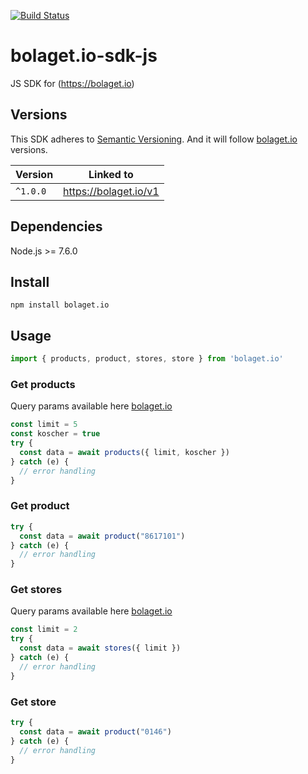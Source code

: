 [![Build Status](https://travis-ci.org/larsha/bolaget.io-sdk-js.svg?branch=master)](https://travis-ci.org/larsha/bolaget.io-sdk-js)

# bolaget.io-sdk-js
JS SDK for (https://bolaget.io)

## Versions
This SDK adheres to [Semantic Versioning](http://semver.org/spec/v2.0.0.html). And it will follow [bolaget.io](https://github.com/larsha/bolaget.io#versions) versions.

| Version       | Linked to             |
| ------------- |:---------------------:|
| `^1.0.0`      | https://bolaget.io/v1 |

## Dependencies
Node.js >= 7.6.0

## Install
```
npm install bolaget.io
```

## Usage
```javascript
import { products, product, stores, store } from 'bolaget.io'
```

### Get products
Query params available here [bolaget.io](https://github.com/larsha/bolaget.io)

```javascript
const limit = 5
const koscher = true
try {
  const data = await products({ limit, koscher })
} catch (e) {
  // error handling
}
```

### Get product

```javascript
try {
  const data = await product("8617101")
} catch (e) {
  // error handling
}
```

### Get stores
Query params available here [bolaget.io](https://github.com/larsha/bolaget.io)

```javascript
const limit = 2
try {
  const data = await stores({ limit })
} catch (e) {
  // error handling
}
```

### Get store

```javascript
try {
  const data = await product("0146")
} catch (e) {
  // error handling
}
```
